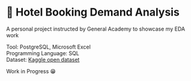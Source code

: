 # 🏨 Hotel Booking Demand Analysis
A personal project instructed by General Academy to showcase my EDA work <br>

Tool: PostgreSQL, Microsoft Excel <br>
Programming Language: SQL <br>
Dataset: [Kaggle open dataset](https://www.kaggle.com/datasets/mojtaba142/hotel-booking) <br>

Work in Progress 😁